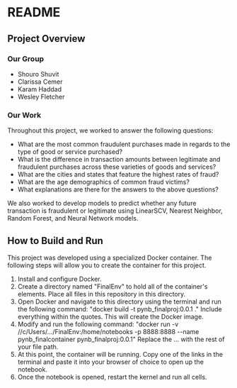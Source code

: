 # README
## Project Overview
### Our Group
- Shouro Shuvit
- Clarissa Cemer
- Karam Haddad
- Wesley Fletcher

### Our Work
Throughout this project, we worked to answer the following questions:
- What are the most common fraudulent purchases made in regards to the type of good or service purchased?
- What is the difference in transaction amounts between legitimate and fraudulent purchases across these varieties of goods and services?
- What are the cities and states that feature the highest rates of fraud?
- What are the age demographics of common fraud victims?
- What explanations are there for the answers to the above questions?

We also worked to develop models to predict whether any future transaction is fraudulent or legitimate using LinearSCV, Nearest Neighbor, Random Forest, and Neural Network models.

## How to Build and Run
This project was developed using a specialized Docker container. The following steps will allow you to create the container for this project. 
1. Install and configure Docker.
2. Create a directory named "FinalEnv" to hold all of the container's elements. Place all files in this repository in this directory.
3. Open Docker and navigate to this directory using the terminal and run the following command: "docker build -t pynb_finalproj:0.0.1 ." Include everything within the quotes. This will create the Docker image.
4. Modify and run the following command: "docker run -v //c/Users/.../FinalEnv:/home/notebooks -p 8888:8888 --name pynb_finalcontainer pynb_finalproj:0.0.1" Replace the ... with the rest of your file path.
5. At this point, the container will be running. Copy one of the links in the terminal and paste it into your browser of choice to open up the notebook.
6. Once the notebook is opened, restart the kernel and run all cells.
